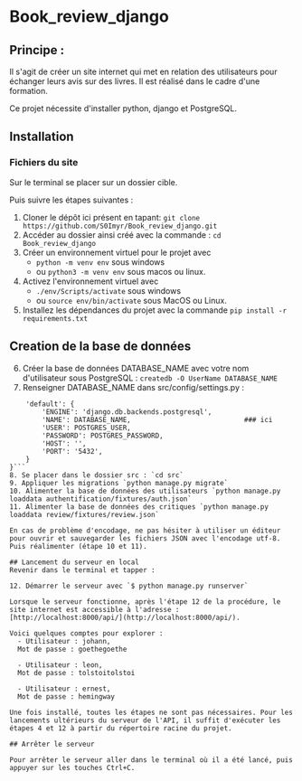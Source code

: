 # Book_review_django

## Principe :
Il s'agit de créer un site internet qui met en relation des utilisateurs pour échanger leurs avis sur des livres. Il est réalisé dans le cadre d'une formation.

Ce projet nécessite d'installer python, django et PostgreSQL.

## Installation
### Fichiers du site
Sur le terminal se placer sur un dossier cible.

Puis suivre les étapes suivantes :
1. Cloner le dépôt ici présent en tapant: `git clone https://github.com/S0Imyr/Book_review_django.git`
2. Accéder au dossier ainsi créé avec la commande : `cd Book_review_django`
3. Créer un environnement virtuel pour le projet avec 
    - `python -m venv env` sous windows 
    - ou `python3 -m venv env` sous macos ou linux.
4. Activez l'environnement virtuel avec 
    - `./env/Scripts/activate` sous windows 
    - ou `source env/bin/activate` sous MacOS ou Linux.
5. Installez les dépendances du projet avec la commande `pip install -r requirements.txt`

## Creation de la base de données

6. Créer la base de données DATABASE_NAME avec votre nom d'utilisateur sous PostgreSQL : `createdb -O UserName DATABASE_NAME`
7. Renseigner DATABASE_NAME dans src/config/settings.py :
```DATABASES = {
    'default': {
        'ENGINE': 'django.db.backends.postgresql',
        'NAME': DATABASE_NAME,                            ### ici
        'USER': POSTGRES_USER,
        'PASSWORD': POSTGRES_PASSWORD,
        'HOST': '',
        'PORT': '5432',
    }
}```
8. Se placer dans le dossier src : `cd src`
9. Appliquer les migrations `python manage.py migrate`
10. Alimenter la base de données des utilisateurs `python manage.py loaddata authentification/fixtures/auth.json`
11. Alimenter la base de données des critiques `python manage.py loaddata review/fixtures/review.json`

En cas de problème d'encodage, ne pas hésiter à utiliser un éditeur pour ouvrir et sauvegarder les fichiers JSON avec l'encodage utf-8. Puis réalimenter (étape 10 et 11).

## Lancement du serveur en local
Revenir dans le terminal et tapper :

12. Démarrer le serveur avec `$ python manage.py runserver`

Lorsque le serveur fonctionne, après l'étape 12 de la procédure, le site internet est accessible à l'adresse : [http://localhost:8000/api/](http://localhost:8000/api/).

Voici quelques comptes pour explorer :
  - Utilisateur : johann, 
  Mot de passe : goethegoethe

  - Utilisateur : leon, 
  Mot de passe : tolstoitolstoi

  - Utilisateur : ernest, 
  Mot de passe : hemingway

Une fois installé, toutes les étapes ne sont pas nécessaires. Pour les lancements ultérieurs du serveur de l'API, il suffit d'exécuter les étapes 4 et 12 à partir du répertoire racine du projet.

## Arrêter le serveur

Pour arrêter le serveur aller dans le terminal où il a été lancé, puis appuyer sur les touches Ctrl+C.

